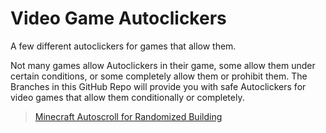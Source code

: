 # Video Game Autoclickers


A few different autoclickers for games that allow them.


Not many games allow Autoclickers in their game, some allow them under certain conditions, or some completely allow them or prohibit them. The Branches in this GitHub Repo will provide you with safe Autoclickers for video games that allow them conditionally or completely.


> [Minecraft Autoscroll for Randomized Building](https://github.com/NotNotJustin/video-game-autoclickers/tree/minecraft-scroll) 
